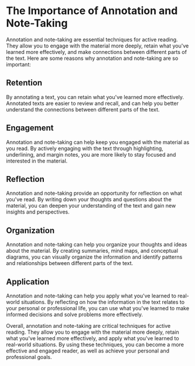 The Importance of Annotation and Note-Taking
===================================================================================

Annotation and note-taking are essential techniques for active reading. They allow you to engage with the material more deeply, retain what you've learned more effectively, and make connections between different parts of the text. Here are some reasons why annotation and note-taking are so important:

Retention
---------

By annotating a text, you can retain what you've learned more effectively. Annotated texts are easier to review and recall, and can help you better understand the connections between different parts of the text.

Engagement
----------

Annotation and note-taking can help keep you engaged with the material as you read. By actively engaging with the text through highlighting, underlining, and margin notes, you are more likely to stay focused and interested in the material.

Reflection
----------

Annotation and note-taking provide an opportunity for reflection on what you've read. By writing down your thoughts and questions about the material, you can deepen your understanding of the text and gain new insights and perspectives.

Organization
------------

Annotation and note-taking can help you organize your thoughts and ideas about the material. By creating summaries, mind maps, and conceptual diagrams, you can visually organize the information and identify patterns and relationships between different parts of the text.

Application
-----------

Annotation and note-taking can help you apply what you've learned to real-world situations. By reflecting on how the information in the text relates to your personal or professional life, you can use what you've learned to make informed decisions and solve problems more effectively.

Overall, annotation and note-taking are critical techniques for active reading. They allow you to engage with the material more deeply, retain what you've learned more effectively, and apply what you've learned to real-world situations. By using these techniques, you can become a more effective and engaged reader, as well as achieve your personal and professional goals.
